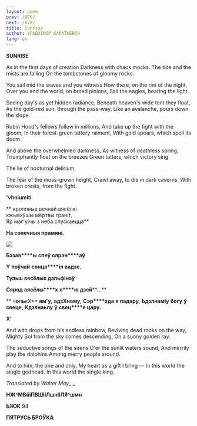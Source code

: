 ```yaml
---
layout: poem
prev: /076/
next: /078/
title: Sunrise
author: УЛАДЗІМІР КАРАТКЕВІЧ
lang: en
---
```



 
**SUNRISE**

As in the first days of creation Darkness with chaos mocks. The tide and the mists are falling On the tombstones of gloomy rocks.

You sail mid the waves and you witness How there, on the rim of the night, Over  you and the world, on broad pinions, Sail the eagles, bearing the light.

Seeing day's as yet hidden radiance, Beneath heaven's wide tent they float, As the gold-red sun, through the pass-way, Like an avalanche, pours down the slope.

Robin Hood's fellows follow in millions, And take up the fight with the gloom, In their forest-green tattery raiment, With gold spears, which spell its doom.

And above the overwhelmed darkness, As witness of deathless spring, Triumphantly float on the breezes Green tatters, which victory sing.

The lie of nocturnal delirium,

The fear of the moss-grown height, Crawl away, to die in dark caverns, With broken crests, from the fight.

**'vhniumiti**

** кроппяыв вечнай вясёлкі  
кжывхўшы мёртвы граніт,  
Яр маг'уічы  з  неба спускаецца**

**На сонечныя прамяні.**

![](2022-%D0%9C%D1%96%D0%BD%D1%81%D0%BA-%D0%BB%D1%83%D1%87%D0%BD%D0%B0%D1%81%D1%86%D1%8C-%D0%BC%D1%96%D0%BA%D0%BE%D0%BB%D0%B0-%D0%BC%D1%8F%D1%82%D0%BB%D1%96%D1%86%D0%BA%D1%96_html_11f7eabdc0686794.jpg)  

**Б****э****зав****ы**  **спеў**  **сл****р****эн****аў**

**Y**  **п****о****ўч****а****й** **со****нц****а****іл** **вадзе.**

**Тульш** **вяс****ёл****ых дэпьф****і****наў**

**Сярод**  **вяс****ёл****ы****х**  **л****ю** **д****зе****й****.****.****.**

  

** ч****о****п****ь****кХ**  **ям'у,**  **а****д****зХн****а****му,** **Сэр****хда**  **я** **падар****у****,** **Ьдзлн****а****міу**  **б****ог****у**  **ў** **све****ц****е,** **Кдзлн****а****ьлу**  **ў**  **с****в****ец****е цару.**

  

**X'**

  
  

And with drops from his endless rainbow, Reviving dead rocks on the way, Mighty Sol from the sky comes descending, On  a sunny golden ray.

The seductive songs of the sirens O'er the sunlit waters sound, And merrily play the dolphins Among merry people around.

And to him, the one and only, My heart as a gift I bring — In this world the single godhead. In this world the single king.

_Translated by Walter May__._

**НЖ^МВйіПВШІіЛшнІІЛЯ^шмн**

**ЬЖЖ** 94

**ПЯТРУСЬ  БРОЎКА**
